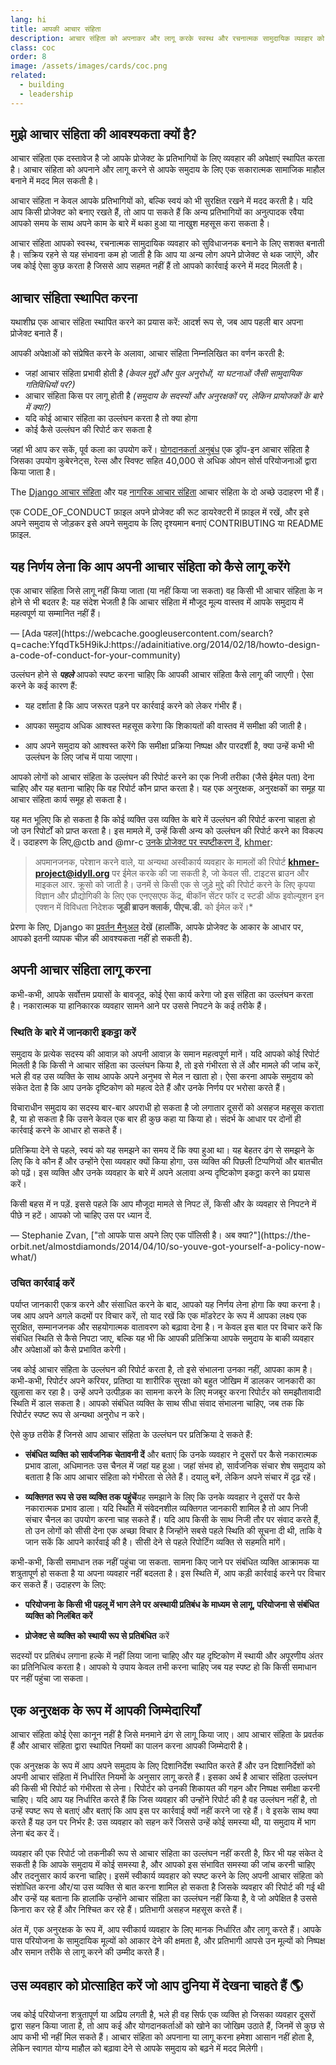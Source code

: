 ```yaml
---
lang: hi
title: आपकी आचार संहिता
description: आचार संहिता को अपनाकर और लागू करके स्वस्थ और रचनात्मक सामुदायिक व्यवहार को सुविधाजनक बनाना।
class: coc
order: 8
image: /assets/images/cards/coc.png
related:
  - building
  - leadership
---
```


## मुझे आचार संहिता की आवश्यकता क्यों है?

आचार संहिता एक दस्तावेज है जो आपके प्रोजेक्ट के प्रतिभागियों के लिए व्यवहार की अपेक्षाएं स्थापित करता है। आचार संहिता को अपनाने और लागू करने से आपके समुदाय के लिए एक सकारात्मक सामाजिक माहौल बनाने में मदद मिल सकती है।

आचार संहिता न केवल आपके प्रतिभागियों को, बल्कि स्वयं को भी सुरक्षित रखने में मदद करती है। यदि आप किसी प्रोजेक्ट को बनाए रखते हैं, तो आप पा सकते हैं कि अन्य प्रतिभागियों का अनुत्पादक रवैया आपको समय के साथ अपने काम के बारे में थका हुआ या नाखुश महसूस करा सकता है।

आचार संहिता आपको स्वस्थ, रचनात्मक सामुदायिक व्यवहार को सुविधाजनक बनाने के लिए सशक्त बनाती है। सक्रिय रहने से यह संभावना कम हो जाती है कि आप या अन्य लोग अपने प्रोजेक्ट से थक जाएंगे, और जब कोई ऐसा कुछ करता है जिससे आप सहमत नहीं हैं तो आपको कार्रवाई करने में मदद मिलती है।

## आचार संहिता स्थापित करना

यथाशीघ्र एक आचार संहिता स्थापित करने का प्रयास करें: आदर्श रूप से, जब आप पहली बार अपना प्रोजेक्ट बनाते हैं।

आपकी अपेक्षाओं को संप्रेषित करने के अलावा, आचार संहिता निम्नलिखित का वर्णन करती है:

* जहां आचार संहिता प्रभावी होती है _(केवल मुद्दों और पुल अनुरोधों, या घटनाओं जैसी सामुदायिक गतिविधियों पर?)_
* आचार संहिता किस पर लागू होती है _(समुदाय के सदस्यों और अनुरक्षकों पर, लेकिन प्रायोजकों के बारे में क्या?)_
* यदि कोई आचार संहिता का उल्लंघन करता है तो क्या होगा
* कोई कैसे उल्लंघन की रिपोर्ट कर सकता है

जहां भी आप कर सकें, पूर्व कला का उपयोग करें। [योगदानकर्ता अनुबंध](https://www.contributor-covenant.org/) एक ड्रॉप-इन आचार संहिता है जिसका उपयोग कुबेरनेट्स, रेल्स और स्विफ्ट सहित 40,000 से अधिक ओपन सोर्स परियोजनाओं द्वारा किया जाता है।

The [Django आचार संहिता](https://www.djangoproject.com/conduct/) और यह [नागरिक आचार संहिता](https://web.archive.org/web/20200330154000/http://citizencodeofconduct.org/) आचार संहिता के दो अच्छे उदाहरण भी हैं।

एक CODE_OF_CONDUCT फ़ाइल अपने प्रोजेक्ट की रूट डायरेक्टरी में फ़ाइल में रखें, और इसे अपने समुदाय से जोड़कर इसे अपने समुदाय के लिए दृश्यमान बनाएं CONTRIBUTING या README फ़ाइल.

## यह निर्णय लेना कि आप अपनी आचार संहिता को कैसे लागू करेंगे

<aside markdown="1" class="pquote">
  एक आचार संहिता जिसे लागू नहीं किया जाता (या नहीं किया जा सकता) वह किसी भी आचार संहिता के न होने से भी बदतर है: यह संदेश भेजती है कि आचार संहिता में मौजूद मूल्य वास्तव में आपके समुदाय में महत्वपूर्ण या सम्मानित नहीं हैं।
  <p markdown="1" class="pquote-credit">
— [Ada पहल](https://webcache.googleusercontent.com/search?q=cache:YfqdTk5H9ikJ:https://adainitiative.org/2014/02/18/howto-design-a-code-of-conduct-for-your-community)
  </p>
</aside>

उल्लंघन होने से **_पहले_** आपको स्पष्ट करना चाहिए कि आपकी आचार संहिता कैसे लागू की जाएगी। ऐसा करने के कई कारण हैं:

* यह दर्शाता है कि आप जरूरत पड़ने पर कार्रवाई करने को लेकर गंभीर हैं।

* आपका समुदाय अधिक आश्वस्त महसूस करेगा कि शिकायतों की वास्तव में समीक्षा की जाती है।

* आप अपने समुदाय को आश्वस्त करेंगे कि समीक्षा प्रक्रिया निष्पक्ष और पारदर्शी है, क्या उन्हें कभी भी उल्लंघन के लिए जांच में पाया जाएगा।

आपको लोगों को आचार संहिता के उल्लंघन की रिपोर्ट करने का एक निजी तरीका (जैसे ईमेल पता) देना चाहिए और यह बताना चाहिए कि वह रिपोर्ट कौन प्राप्त करता है। यह एक अनुरक्षक, अनुरक्षकों का समूह या आचार संहिता कार्य समूह हो सकता है।

यह मत भूलिए कि हो सकता है कि कोई व्यक्ति उस व्यक्ति के बारे में उल्लंघन की रिपोर्ट करना चाहता हो जो उन रिपोर्टों को प्राप्त करता है। इस मामले में, उन्हें किसी अन्य को उल्लंघन की रिपोर्ट करने का विकल्प दें। उदाहरण के लिए,@ctb and @mr-c [उनके प्रोजेक्ट पर स्पष्टीकरण दें](https://github.com/dib-lab/khmer/blob/HEAD/CODE_OF_CONDUCT.rst), [khmer](https://github.com/dib-lab/khmer):

> अपमानजनक, परेशान करने वाले, या अन्यथा अस्वीकार्य व्यवहार के मामलों की रिपोर्ट **khmer-project@idyll.org** पर ईमेल करके की जा सकती है, जो केवल सी. टाइटस ब्राउन और माइकल आर. क्रूसो को जाती है। उनमें से किसी एक से जुड़े मुद्दे की रिपोर्ट करने के लिए कृपया विज्ञान और प्रौद्योगिकी के लिए एक एनएसएफ केंद्र, बीकॉन सेंटर फॉर द स्टडी ऑफ इवोल्यूशन इन एक्शन में विविधता निदेशक **जूडी ब्राउन क्लार्क, पीएच.डी.** को ईमेल करें।*

प्रेरणा के लिए, Django का [प्रवर्तन मैनुअल](https://www.djangoproject.com/conduct/enforcement-manual/) देखें (हालाँकि, आपके प्रोजेक्ट के आकार के आधार पर, आपको इतनी व्यापक चीज़ की आवश्यकता नहीं हो सकती है).

## अपनी आचार संहिता लागू करना

कभी-कभी, आपके सर्वोत्तम प्रयासों के बावजूद, कोई ऐसा कार्य करेगा जो इस संहिता का उल्लंघन करता है। नकारात्मक या हानिकारक व्यवहार सामने आने पर उससे निपटने के कई तरीके हैं।

### स्थिति के बारे में जानकारी इकट्ठा करें

समुदाय के प्रत्येक सदस्य की आवाज़ को अपनी आवाज़ के समान महत्वपूर्ण मानें। यदि आपको कोई रिपोर्ट मिलती है कि किसी ने आचार संहिता का उल्लंघन किया है, तो इसे गंभीरता से लें और मामले की जांच करें, भले ही वह उस व्यक्ति के साथ आपके अपने अनुभव से मेल न खाता हो। ऐसा करना आपके समुदाय को संकेत देता है कि आप उनके दृष्टिकोण को महत्व देते हैं और उनके निर्णय पर भरोसा करते हैं।

विचाराधीन समुदाय का सदस्य बार-बार अपराधी हो सकता है जो लगातार दूसरों को असहज महसूस कराता है, या हो सकता है कि उसने केवल एक बार ही कुछ कहा या किया हो। संदर्भ के आधार पर दोनों ही कार्रवाई करने के आधार हो सकते हैं।

प्रतिक्रिया देने से पहले, स्वयं को यह समझने का समय दें कि क्या हुआ था। यह बेहतर ढंग से समझने के लिए कि वे कौन हैं और उन्होंने ऐसा व्यवहार क्यों किया होगा, उस व्यक्ति की पिछली टिप्पणियों और बातचीत को पढ़ें। इस व्यक्ति और उनके व्यवहार के बारे में अपने अलावा अन्य दृष्टिकोण इकट्ठा करने का प्रयास करें।

<aside markdown="1" class="pquote">
  किसी बहस में न पड़ें. इससे पहले कि आप मौजूदा मामले से निपट लें, किसी और के व्यवहार से निपटने में पीछे न हटें। आपको जो चाहिए उस पर ध्यान दें.
  <p markdown="1" class="pquote-credit">
— Stephanie Zvan, ["तो आपके पास अपने लिए एक पॉलिसी है। अब क्या?"](https://the-orbit.net/almostdiamonds/2014/04/10/so-youve-got-yourself-a-policy-now-what/)
  </p>
</aside>

### उचित कार्रवाई करें

पर्याप्त जानकारी एकत्र करने और संसाधित करने के बाद, आपको यह निर्णय लेना होगा कि क्या करना है। जब आप अपने अगले कदमों पर विचार करें, तो याद रखें कि एक मॉडरेटर के रूप में आपका लक्ष्य एक सुरक्षित, सम्मानजनक और सहयोगात्मक वातावरण को बढ़ावा देना है। न केवल इस बात पर विचार करें कि संबंधित स्थिति से कैसे निपटा जाए, बल्कि यह भी कि आपकी प्रतिक्रिया आपके समुदाय के बाकी व्यवहार और अपेक्षाओं को कैसे प्रभावित करेगी।

जब कोई आचार संहिता के उल्लंघन की रिपोर्ट करता है, तो इसे संभालना उनका नहीं, आपका काम है। कभी-कभी, रिपोर्टर अपने करियर, प्रतिष्ठा या शारीरिक सुरक्षा को बहुत जोखिम में डालकर जानकारी का खुलासा कर रहा है। उन्हें अपने उत्पीड़क का सामना करने के लिए मजबूर करना रिपोर्टर को समझौतावादी स्थिति में डाल सकता है। आपको संबंधित व्यक्ति के साथ सीधा संवाद संभालना चाहिए, जब तक कि रिपोर्टर स्पष्ट रूप से अन्यथा अनुरोध न करे।

ऐसे कुछ तरीके हैं जिनसे आप आचार संहिता के उल्लंघन पर प्रतिक्रिया दे सकते हैं:

* **संबंधित व्यक्ति को सार्वजनिक चेतावनी दें** और बताएं कि उनके व्यवहार ने दूसरों पर कैसे नकारात्मक प्रभाव डाला, अधिमानतः उस चैनल में जहां यह हुआ। जहां संभव हो, सार्वजनिक संचार शेष समुदाय को बताता है कि आप आचार संहिता को गंभीरता से लेते हैं। दयालु बनें, लेकिन अपने संचार में दृढ़ रहें।

* **व्यक्तिगत रूप से उस व्यक्ति तक पहुंचें**यह समझाने के लिए कि उनके व्यवहार ने दूसरों पर कैसे नकारात्मक प्रभाव डाला। यदि स्थिति में संवेदनशील व्यक्तिगत जानकारी शामिल है तो आप निजी संचार चैनल का उपयोग करना चाह सकते हैं। यदि आप किसी के साथ निजी तौर पर संवाद करते हैं, तो उन लोगों को सीसी देना एक अच्छा विचार है जिन्होंने सबसे पहले स्थिति की सूचना दी थी, ताकि वे जान सकें कि आपने कार्रवाई की है। सीसी देने से पहले रिपोर्टिंग व्यक्ति से सहमति मांगें।

कभी-कभी, किसी समाधान तक नहीं पहुंचा जा सकता. सामना किए जाने पर संबंधित व्यक्ति आक्रामक या शत्रुतापूर्ण हो सकता है या अपना व्यवहार नहीं बदलता है। इस स्थिति में, आप कड़ी कार्रवाई करने पर विचार कर सकते हैं। उदाहरण के लिए:

* **परियोजना के किसी भी पहलू में भाग लेने पर अस्थायी प्रतिबंध के माध्यम से लागू, परियोजना से संबंधित व्यक्ति को निलंबित करें**

* **प्रोजेक्ट से व्यक्ति को स्थायी रूप से प्रतिबंधित** करें

सदस्यों पर प्रतिबंध लगाना हल्के में नहीं लिया जाना चाहिए और यह दृष्टिकोण में स्थायी और अपूरणीय अंतर का प्रतिनिधित्व करता है। आपको ये उपाय केवल तभी करना चाहिए जब यह स्पष्ट हो कि किसी समाधान पर नहीं पहुंचा जा सकता।

## एक अनुरक्षक के रूप में आपकी जिम्मेदारियाँ

आचार संहिता कोई ऐसा कानून नहीं है जिसे मनमाने ढंग से लागू किया जाए। आप आचार संहिता के प्रवर्तक हैं और आचार संहिता द्वारा स्थापित नियमों का पालन करना आपकी जिम्मेदारी है।

एक अनुरक्षक के रूप में आप अपने समुदाय के लिए दिशानिर्देश स्थापित करते हैं और उन दिशानिर्देशों को अपनी आचार संहिता में निर्धारित नियमों के अनुसार लागू करते हैं। इसका अर्थ है आचार संहिता उल्लंघन की किसी भी रिपोर्ट को गंभीरता से लेना। रिपोर्टर को उनकी शिकायत की गहन और निष्पक्ष समीक्षा करनी चाहिए। यदि आप यह निर्धारित करते हैं कि जिस व्यवहार की उन्होंने रिपोर्ट की है वह उल्लंघन नहीं है, तो उन्हें स्पष्ट रूप से बताएं और बताएं कि आप इस पर कार्रवाई क्यों नहीं करने जा रहे हैं। वे इसके साथ क्या करते हैं यह उन पर निर्भर है: उस व्यवहार को सहन करें जिससे उन्हें कोई समस्या थी, या समुदाय में भाग लेना बंद कर दें।

व्यवहार की एक रिपोर्ट जो तकनीकी रूप से आचार संहिता का उल्लंघन नहीं करती है, फिर भी यह संकेत दे सकती है कि आपके समुदाय में कोई समस्या है, और आपको इस संभावित समस्या की जांच करनी चाहिए और तदनुसार कार्य करना चाहिए। इसमें स्वीकार्य व्यवहार को स्पष्ट करने के लिए अपनी आचार संहिता को संशोधित करना और/या उस व्यक्ति से बात करना शामिल हो सकता है जिसके व्यवहार की रिपोर्ट की गई थी और उन्हें यह बताना कि हालांकि उन्होंने आचार संहिता का उल्लंघन नहीं किया है, वे जो अपेक्षित है उससे किनारा कर रहे हैं और निश्चित कर रहे हैं। प्रतिभागी असहज महसूस करते हैं।

अंत में, एक अनुरक्षक के रूप में, आप स्वीकार्य व्यवहार के लिए मानक निर्धारित और लागू करते हैं। आपके पास परियोजना के सामुदायिक मूल्यों को आकार देने की क्षमता है, और प्रतिभागी आपसे उन मूल्यों को निष्पक्ष और समान तरीके से लागू करने की उम्मीद करते हैं।

## उस व्यवहार को प्रोत्साहित करें जो आप दुनिया में देखना चाहते हैं 🌎

जब कोई परियोजना शत्रुतापूर्ण या अप्रिय लगती है, भले ही वह सिर्फ एक व्यक्ति हो जिसका व्यवहार दूसरों द्वारा सहन किया जाता है, तो आप कई और योगदानकर्ताओं को खोने का जोखिम उठाते हैं, जिनमें से कुछ से आप कभी भी नहीं मिल सकते हैं। आचार संहिता को अपनाना या लागू करना हमेशा आसान नहीं होता है, लेकिन स्वागत योग्य माहौल को बढ़ावा देने से आपके समुदाय को बढ़ने में मदद मिलेगी।
